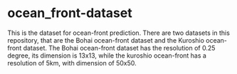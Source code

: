 # ocean_front-dataset
This is the dataset for ocean-front prediction.
There are two datasets in this repository, that are the Bohai ocean-front dataset and the Kuroshio ocean-front dataset. The Bohai ocean-front dataset has the resolution of 0.25 degree, its dimension is 13x13, while the kuroshio ocean-front has a resolution of 5km, with dimension of 50x50. 
